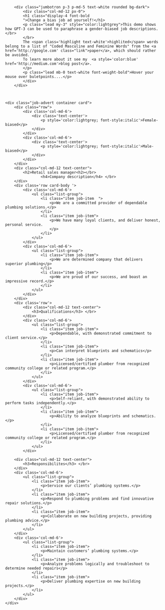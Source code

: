 <div id="top">
    <!-- <div class="desc card card-body">
    <h3>Desc</h3>
    <p>See for yourself how GPT3 can be used to tackle issue of biased job adverts</p>
    <p>Please read <a href="https://levelup.gitconnected.com/building-a-website-starter-with-fastapi-92d077092864">my
            Medium article for details.</a>
    </p></div> -->
    
        <div class="jumbotron p-3 p-md-5 text-white rounded bg-dark">
            <div class="col-md-12 px-0">
            <h1 class="display-4 font-bold
            ">Change a bias job ad yourself!</h1>
            <p class="lead my-3" style="color:lightgrey">This demo shows how GPT-3 can be used to paraphrase a gender-biased job descriptions.</br>
            </br>
            The <span class='highlight text-white'>highlited</span> words belong to a list of "Coded Masculine and Feminine Words" from the <a href='http://google.com' class="link">paper</a>, which should rather be avoided.
            To learn more about it see my  <a style='color:blue' href='http://medium.com'>blog post</a>.
            </p> 
            <p class="lead mb-0 text-white font-weight-bold">Hover your mouse over buletpoints....</p>
            </div>
        </div>
    
    

    <div class="job-advert container card">
        <div class="row">
            <div class='col-md-6'>
                <div class='text-center'>
                    <p style='color:lightgrey; font-style:italic'>Female-biased</p>
                </div>
            </div>
            <div class='col-md-6'>
                <div class='text-center'>
                    <p style='color:lightgrey; font-style:italic'>Male-biased</p>
                </div>
            </div>
        </div>
        <div class="col-md-12 text-center">
            <h2>Retail sales manager<h2></br>
                    <h4>Company description</h4> </br>
        </div>
        <div class='row card-body '>
            <div class='col-md-6'>
                <ul class="list-group">
                    <li class="item job-item  ">
                        <p>We are a committed provider of dependable plumbing solutions.</p>
                    </li>
                    <li class="item job-item">
                        <p>We have many loyal clients, and deliver honest, personal service.
                        </p>
                    </li>
                </ul>
            </div>
            <div class='col-md-6'>
                <ul class="list-group">
                    <li class="item job-item">
                        <p>We are determined company that delivers superior plumbing</p>
                    </li>
                    <li class="item job-item">
                        <p>We are proud of our success, and boast an impressive record.</p>
                    </li>
                </ul>
            </div>
        </div>
        <div class='row'>
            <div class="col-md-12 text-center">
                <h3>Qualifications</h3> </br>
            </div>
            <div class='col-md-6'>
                <ul class="list-group">
                    <li class="item job-item">
                        <p>Dependable, with demonstrated commitment to client service.</p>
                    </li>
                    <li class="item job-item">
                        <p>Can interpret blueprints and schematics</p>
                    </li>
                    <li class="item job-item">
                        <p>Licensed/certified plumber from recognized community college or related program.</p>
                    </li>
                </ul>
            </div>
            <div class='col-md-6'>
                <ul class="list-group">
                    <li class="item job-item">
                        <p>Self-reliant, with demonstrated ability to perform tasks independently.</p>
                    </li>
                    <li class="item job-item">
                        <p>Ability to analyze blueprints and schematics.</p>
                    </li>
                    <li class="item job-item">
                        <p>Licensed/certified plumber from recognized community college or related program.</p>
                    </li>
                </ul>
            </div>
        
        <div class="col-md-12 text-center">
            <h3>Responsibilites</h3> </br>
        </div>
        <div class='col-md-6'>
            <ul class="list-group">
                <li class="item job-item">
                    <p>Service our clients’ plumbing systems.</p>
                </li>
                <li class="item job-item">
                    <p>Respond to plumbing problems and find innovative repair solutions.</p>
                </li>
                <li class="item job-item">
                    <p>Collaborate on new building projects, providing plumbing advice.</p>
                </li>
            </ul>
        </div>
        <div class='col-md-6'>
            <ul class="list-group">
                <li class="item job-item">
                    <p>Maintain customers’ plumbing systems.</p>
                </li>
                <li class="item job-item">
                    <p>Analyze problems logically and troubleshoot to determine needed repairs</p>
                </li>
                <li class="item job-item">
                    <p>Deliver plumbing expertise on new building projects.</p>
                </li>
            </ul>
        </div>
    </div>
</div>
</div>
</div>
